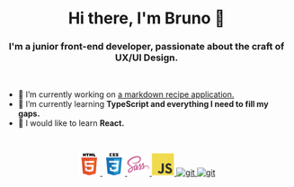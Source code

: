 <h1 align="center">Hi there, I'm Bruno 🍁</h1>
<h3 align="center">I'm a junior front-end developer, passionate about the craft of UX/UI Design.</h3>

<br>

- 🐝 I’m currently working on [a markdown recipe application.](https://github.com/Sleepyblue/markdown-recipe-app)
- 🍁 I’m currently learning **TypeScript and everything I need to fill my gaps.**
- 🍂 I would like to learn **React.**


<br>

<p align="center"> 
<a href="https://www.w3.org/html/" target="_blank" rel="noreferrer"> <img src="https://raw.githubusercontent.com/devicons/devicon/master/icons/html5/html5-original-wordmark.svg" alt="html5" width="40" height="40"/> </a> 
<a href="https://www.w3schools.com/css/" target="_blank" rel="noreferrer"> <img src="https://raw.githubusercontent.com/devicons/devicon/master/icons/css3/css3-original-wordmark.svg" alt="css3" width="40" height="40"/> </a>
<a href="https://sass-lang.com" target="_blank" rel="noreferrer"> <img src="https://raw.githubusercontent.com/devicons/devicon/master/icons/sass/sass-original.svg" alt="sass" width="40" height="40"/> </a> 
<a href="https://developer.mozilla.org/en-US/docs/Web/JavaScript" target="_blank" rel="noreferrer"> <img src="https://raw.githubusercontent.com/devicons/devicon/master/icons/javascript/javascript-original.svg" alt="javascript" width="40" height="40"/> </a> 
<a href="https://git-scm.com/" target="_blank" rel="noreferrer"> <img src="https://www.vectorlogo.zone/logos/git-scm/git-scm-icon.svg" alt="git" width="40" height="40"/> </a>
<a href="https://git-scm.com/" target="_blank" rel="noreferrer"> <img src="https://www.pikpng.com/pngl/m/212-2127615_blue-line-design-png.png" alt="git" width="40" height="40"/> </a>
</p>

